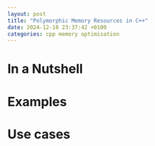 ```yaml
---
layout: post
title: "Polymorphic Memory Resources in C++"
date: 2024-12-18 23:37:42 +0100
categories: cpp memory optimisation
---
```


# In a Nutshell
# Examples
# Use cases